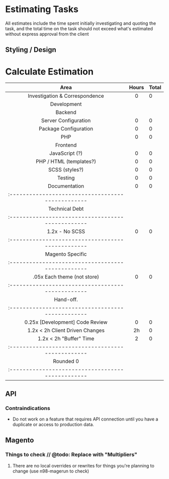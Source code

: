 # Estimating Tasks
All estimates include the time spent initially investigating and quoting the task, and the total time on the task should not exceed what's estimated without express approval from the client

## Styling / Design
# Calculate Estimation 
| Area                             | Hours | Total
|:--------------------------------:|:-----:|:-----
| Investigation & Correspondence   | 0     | 0   
| Development                      |       |  
|   Backend                        |       |
|     Server Configuration         | 0     | 0
|     Package Configuration        | 0     | 0   
|     PHP                          | 0     | 0   
|   Frontend                       |       |   
|     JavaScript (?)               | 0     | 0   
|     PHP / HTML (templates?)      | 0     | 0   
|     SCSS (styles?)               | 0     | 0        
| Testing                          | 0     | 0   
| Documentation                    | 0     | 0   
|:------------------------------------------------
| Technical Debt                    
|:------------------------------------------------
| 1.2x - No SCSS                   | 0     | 0   
|:------------------------------------------------
| Magento Specific     
|:------------------------------------------------
| .05x Each theme (not store)      | 0     | 0   
|:------------------------------------------------
| Hand-off.           
|:------------------------------------------------
| 0.25x [Development] Code Review  | 0     | 0
| 1.2x < 2h Client Driven Changes  | 2h    | 0   
| 1.2x < 2h "Buffer" Time          | 2     | 0   
|:------------------------------------------------
| Rounded                                    0   
|:------------------------------------------------

## API
### Contraindications
  - Do not work on a feature that requires API connection until you have a duplicate or access to production data.

## Magento 
### Things to check // @todo: Replace with "Multipliers"
  1. There are no local overrides or rewrites for things you're planning to change (use n98-magerun to check)


